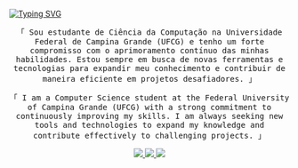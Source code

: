 [![Typing SVG](https://readme-typing-svg.herokuapp.com/?color=8D3131FF&size=35&center=true&vCenter=false&width=1000&lines=Olá,+Seja+Bem-Vindo!+:%29)](https://git.io/typing-svg)

</h3>

<p align="center">
        <samp>「 Sou estudante de Ciência da Computação na Universidade Federal de Campina Grande (UFCG) e tenho um forte compromisso com o aprimoramento contínuo das minhas habilidades. Estou sempre em busca de novas ferramentas e tecnologias para expandir meu conhecimento e contribuir de maneira eficiente em projetos desafiadores. 」
        </samp>
</p>


</h3>

<p align="center">
        <samp>「 I am a Computer Science student at the Federal University of Campina Grande (UFCG) with a strong commitment to continuously improving my skills. I am always seeking new tools and technologies to expand my knowledge and contribute effectively to challenging projects. 」
        </samp>
</p>


<!-- Social Media Links -->
<p align="center">
 <a href="https://www.linkedin.com/in/cicero-henryque-pereira-rocha/" target="_blank">
  <img src="https://img.shields.io/badge/LinkedIn-0077B5?style=for-the-badge&logo=linkedin&logoColor=white"/>
 </a>
 <a href="mailto:cicero.rocha@ccc.ufcg.edu.br" target="_blank">
  <img src="https://img.shields.io/badge/Email-D14836?style=for-the-badge&logo=gmail&logoColor=white"/>
 </a>
 <a href="https://www.instagram.com/cicerohenryque_/" target="_blank">
  <img src="https://img.shields.io/badge/Instagram-E4405F?style=for-the-badge&logo=instagram&logoColor=white"/>
 </a> 
</p>
<br />
